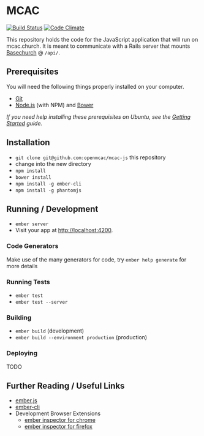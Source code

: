 # MCAC

[![Build Status](https://travis-ci.org/openmcac/mcac-js.svg)](https://travis-ci.org/openmcac/mcac-js)
[![Code Climate](https://codeclimate.com/github/openmcac/mcac-js/badges/gpa.svg)](https://codeclimate.com/github/openmcac/mcac-js)

This repository holds the code for the JavaScript application that will run on
mcac.church. It is meant to communicate with a Rails server that mounts
[Basechurch][b] @ `/api/`.

[b]: http://github.com/openmcac/basechurch

## Prerequisites

You will need the following things properly installed on your computer.

* [Git](http://git-scm.com/)
* [Node.js](http://nodejs.org/) (with NPM) and [Bower](http://bower.io/)

*If you need help installing these prerequisites on Ubuntu, see the
[Getting Started][gs] guide.*

[gs]: GETTING_STARTED-UBUNTU.md

## Installation

* `git clone git@github.com:openmcac/mcac-js` this repository
* change into the new directory
* `npm install`
* `bower install`
* `npm install -g ember-cli`
* `npm install -g phantomjs`


## Running / Development

* `ember server`
* Visit your app at [http://localhost:4200](http://localhost:4200).

### Code Generators

Make use of the many generators for code, try `ember help generate` for more details

### Running Tests

* `ember test`
* `ember test --server`

### Building

* `ember build` (development)
* `ember build --environment production` (production)

### Deploying

TODO

## Further Reading / Useful Links

* [ember.js](http://emberjs.com/)
* [ember-cli](http://www.ember-cli.com/)
* Development Browser Extensions
  * [ember inspector for chrome](https://chrome.google.com/webstore/detail/ember-inspector/bmdblncegkenkacieihfhpjfppoconhi)
  * [ember inspector for firefox](https://addons.mozilla.org/en-US/firefox/addon/ember-inspector/)

